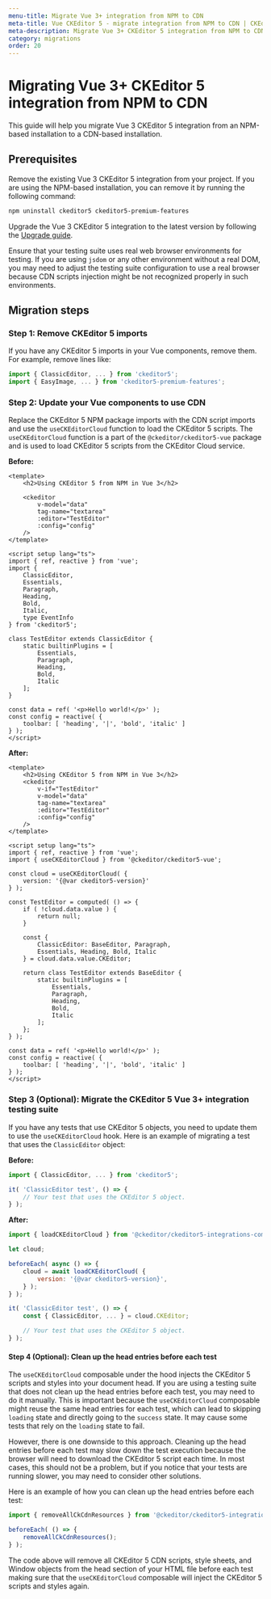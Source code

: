 ```yaml
---
menu-title: Migrate Vue 3+ integration from NPM to CDN
meta-title: Vue CKEditor 5 - migrate integration from NPM to CDN | CKEditor 5 documentation
meta-description: Migrate Vue 3+ CKEditor 5 integration from NPM to CDN in a few simple steps. Learn how to install Vue 3+ CKEditor 5 integration in your project using the CDN.
category: migrations
order: 20
---
```


# Migrating Vue 3+ CKEditor&nbsp;5 integration from NPM to CDN

This guide will help you migrate Vue 3 CKEditor&nbsp;5 integration from an NPM-based installation to a CDN-based installation.

## Prerequisites

Remove the existing Vue 3 CKEditor&nbsp;5 integration from your project. If you are using the NPM-based installation, you can remove it by running the following command:

```bash
npm uninstall ckeditor5 ckeditor5-premium-features
```

Upgrade the Vue 3 CKEditor&nbsp;5 integration to the latest version by following the [Upgrade guide](https://ckeditor.com/docs/ckeditor5/latest/builds/guides/migration/upgrade/).

Ensure that your testing suite uses real web browser environments for testing. If you are using `jsdom` or any other environment without a real DOM, you may need to adjust the testing suite configuration to use a real browser because CDN scripts injection might be not recognized properly in such environments.

## Migration steps

### Step 1: Remove CKEditor&nbsp;5 imports

If you have any CKEditor 5 imports in your Vue components, remove them. For example, remove lines like:

```javascript
import { ClassicEditor, ... } from 'ckeditor5';
import { EasyImage, ... } from 'ckeditor5-premium-features';
```

### Step 2: Update your Vue components to use CDN

Replace the CKEditor&nbsp;5 NPM package imports with the CDN script imports and use the `useCKEditorCloud` function to load the CKEditor&nbsp;5 scripts. The `useCKEditorCloud` function is a part of the `@ckeditor/ckeditor5-vue` package and is used to load CKEditor&nbsp;5 scripts from the CKEditor Cloud service.

**Before:**

```vue
<template>
	<h2>Using CKEditor 5 from NPM in Vue 3</h2>

	<ckeditor
		v-model="data"
		tag-name="textarea"
		:editor="TestEditor"
		:config="config"
	/>
</template>

<script setup lang="ts">
import { ref, reactive } from 'vue';
import {
	ClassicEditor,
	Essentials,
	Paragraph,
	Heading,
	Bold,
	Italic,
	type EventInfo
} from 'ckeditor5';

class TestEditor extends ClassicEditor {
	static builtinPlugins = [
		Essentials,
		Paragraph,
		Heading,
		Bold,
		Italic
	];
}

const data = ref( '<p>Hello world!</p>' );
const config = reactive( {
	toolbar: [ 'heading', '|', 'bold', 'italic' ]
} );
</script>
```

**After:**

```vue
<template>
	<h2>Using CKEditor 5 from NPM in Vue 3</h2>
  	<ckeditor
		v-if="TestEditor"
		v-model="data"
		tag-name="textarea"
		:editor="TestEditor"
		:config="config"
	/>
</template>

<script setup lang="ts">
import { ref, reactive } from 'vue';
import { useCKEditorCloud } from '@ckeditor/ckeditor5-vue';

const cloud = useCKEditorCloud( {
	version: '{@var ckeditor5-version}'
} );

const TestEditor = computed( () => {
	if ( !cloud.data.value ) {
		return null;
	}

	const {
		ClassicEditor: BaseEditor, Paragraph,
		Essentials, Heading, Bold, Italic
	} = cloud.data.value.CKEditor;

	return class TestEditor extends BaseEditor {
		static builtinPlugins = [
			Essentials,
			Paragraph,
			Heading,
			Bold,
			Italic
		];
	};
} );

const data = ref( '<p>Hello world!</p>' );
const config = reactive( {
	toolbar: [ 'heading', '|', 'bold', 'italic' ]
} );
</script>
```

### Step 3 (Optional): Migrate the CKEditor&nbsp;5 Vue 3+ integration testing suite

If you have any tests that use CKEditor&nbsp;5 objects, you need to update them to use the `useCKEditorCloud` hook. Here is an example of migrating a test that uses the `ClassicEditor` object:

**Before:**

```javascript
import { ClassicEditor, ... } from 'ckeditor5';

it( 'ClassicEditor test', () => {
	// Your test that uses the CKEditor 5 object.
} );
```

**After:**

```javascript
import { loadCKEditorCloud } from '@ckeditor/ckeditor5-integrations-common';

let cloud;

beforeEach( async () => {
	cloud = await loadCKEditorCloud( {
		version: '{@var ckeditor5-version}',
	} );
} );

it( 'ClassicEditor test', () => {
	const { ClassicEditor, ... } = cloud.CKEditor;

	// Your test that uses the CKEditor 5 object.
} );
```

#### Step 4 (Optional): Clean up the head entries before each test

The `useCKEditorCloud` composable under the hood injects the CKEditor&nbsp;5 scripts and styles into your document head. If you are using a testing suite that does not clean up the head entries before each test, you may need to do it manually. This is important because the `useCKEditorCloud` composable might reuse the same head entries for each test, which can lead to skipping `loading` state and directly going to the `success` state. It may cause some tests that rely on the `loading` state to fail.

However, there is one downside to this approach. Cleaning up the head entries before each test may slow down the test execution because the browser will need to download the CKEditor&nbsp;5 script each time. In most cases, this should not be a problem, but if you notice that your tests are running slower, you may need to consider other solutions.

Here is an example of how you can clean up the head entries before each test:

```javascript
import { removeAllCkCdnResources } from '@ckeditor/ckeditor5-integrations-common/test-utils';

beforeEach( () => {
	removeAllCkCdnResources();
} );
```

The code above will remove all CKEditor&nbsp;5 CDN scripts, style sheets, and Window objects from the head section of your HTML file before each test making sure that the `useCKEditorCloud` composable will inject the CKEditor&nbsp;5 scripts and styles again.
